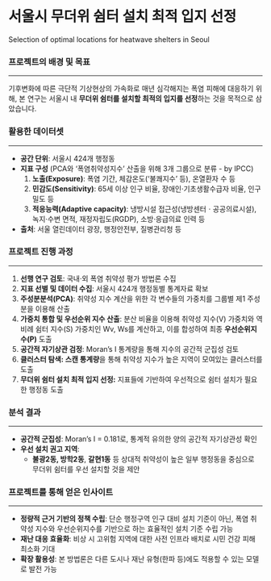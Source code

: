 # 서울시 무더위 쉼터 설치 최적 입지 선정
Selection of optimal locations for heatwave shelters in Seoul


### 프로젝트의 배경 및 목표

---

기후변화에 따른 극단적 기상현상의 가속화로 매년 심각해지는 폭염 피해에 대응하기 위해, 본 연구는 서울시 내 **무더위 쉼터를 설치할 최적의 입지를 선정**하는 것을 목적으로 삼았습니다.


### 활용한 데이터셋

---

- **공간 단위**: 서울시 424개 행정동
- **지표 구성** (PCA와 ‘폭염취약성지수’ 산출을 위해 3개 그룹으로 분류 - by IPCC)
    1. **노출(Exposure)**: 폭염 기간, 체감온도(‘불쾌지수’ 등), 온열환자 수 등
    2. **민감도(Sensitivity)**: 65세 이상 인구 비율, 장애인·기초생활수급자 비율, 인구밀도 등
    3. **적응능력(Adaptive capacity)**: 냉방시설 접근성(냉방센터ㆍ공공의료시설), 녹지·수변 면적, 재정자립도(RGDP), 소방·응급의료 인력 등
- **출처**: 서울 열린데이터 광장, 행정안전부, 질병관리청 등


### 프로젝트 진행 과정

---

1. **선행 연구 검토**: 국내·외 폭염 취약성 평가 방법론 수집
2. **지표 선별 및 데이터 수집**: 서울시 424개 행정동별 통계자료 확보
3. **주성분분석(PCA)**: 취약성 지수 계산을 위한 각 변수들의 가중치를 그룹별 제1 주성분을 이용해 산출
4. **가중치 통합 및 우선순위 지수 산출**: 분산 비율을 이용해 취약성 지수(V) 가중치와 역비례 쉼터 지수(S) 가중치인 Wv, Ws를 계산하고, 이를 합성하여 최종 **우선순위지수(P)** 도출
5. **공간적 자기상관 검정**: Moran’s I 통계량을 통해 지수의 공간적 군집성 검토 
6. **클러스터 탐색: 스캔 통계량**을 통해 취약성 지수가 높은 지역이 모여있는 클러스터를 도출
7. **무더위 쉼터 설치 최적 입지 선정:** 지표들에 기반하여 우선적으로 쉼터 설치가 필요한 행정동 도출


### 분석 결과

---

- **공간적 군집성**: Moran’s I = 0.181로, 통계적 유의한 양의 공간적 자기상관성 확인
- **우선 설치 권고 지역**:
    - **불광2동, 방학2동**, **갈현1동** 등 상대적 취약성이 높은 일부 행정동을 중심으로 무더위 쉼터를 우선 설치할 것을 제안


### 프로젝트를 통해 얻은 인사이트

---

- **정량적 근거 기반의 정책 수립**: 단순 행정구역 인구 대비 설치 기준이 아닌, 폭염 취약성 지수와 우선순위지수를 기반으로 하는 효율적인 설치 기준 수립 가능
- **재난 대응 효율화**: 비상 시 고위험 지역에 대한 사전 인프라 배치로 시민 건강 피해 최소화 기대
- **확장 활용성**: 본 방법론은 다른 도시나 재난 유형(한파 등)에도 적용할 수 있는 모델로 발전 가능
